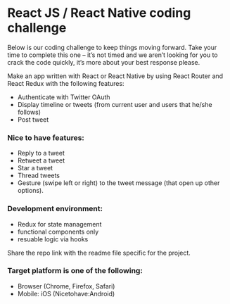# React JS / React Native coding challenge
Below is our coding challenge to keep things moving forward. Take your time to complete this one – it’s not timed and we aren’t looking for you to crack the code quickly, it’s more about your best response please.

Make an app written with React or React Native by using React Router and React Redux with the following features:

* Authenticate with Twitter OAuth
* Display timeline or tweets (from current user and users that he/she follows)
* Post tweet

### Nice to have features:

* Reply to a tweet
* Retweet a tweet
* Star a tweet
* Thread tweets
* Gesture (swipe left or right) to the tweet message (that open up other options).


### Development environment:
* Redux for state management
* functional components only
* resuable logic via hooks

Share the repo link with the readme file specific for the project.


### Target platform is one of the following:
* Browser (Chrome, Firefox, Safari)
* Mobile: iOS (Nicetohave:Android)
